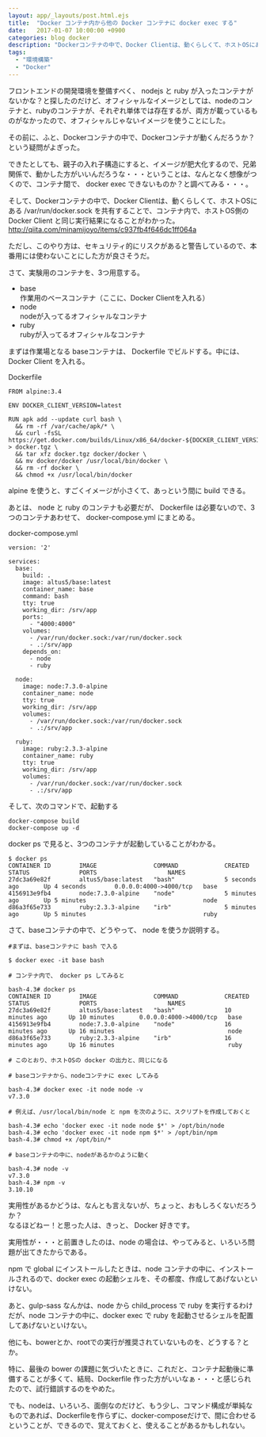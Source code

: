 ```yaml
---
layout: app/_layouts/post.html.ejs
title:  "Docker コンテナ内から他の Docker コンテナに docker exec する"
date:   2017-01-07 10:00:00 +0900
categories: blog docker
description: "Dockerコンテナの中で、Docker Clientは、動くらしくて、ホストOSにある /var/run/docker.sock を共有することで、コンテナ内で、ホストOS側の Docker Client と同じ実行結果になることがわかった。"
tags: 
  - "環境構築"
  - "Docker"
---
```

フロントエンドの開発環境を整備すべく、 nodejs と ruby が入ったコンテナがないかな？と探したのだけど、オフィシャルなイメージとしては、nodeのコンテナと、rubyのコンテナが、それぞれ単体では存在するが、両方が載っているものがなかったので、オフィシャルじゃないイメージを使うことにした。

その前に、ふと、Dockerコンテナの中で、Dockerコンテナが動くんだろうか？という疑問がよぎった。

できたとしても、親子の入れ子構造にすると、イメージが肥大化するので、兄弟関係で、動かした方がいいんだろうな・・・ということは、なんとなく想像がつくので、コンテナ間で、 docker exec できないものか？と調べてみる・・・。

そして、Dockerコンテナの中で、Docker Clientは、動くらしくて、ホストOSにある /var/run/docker.sock を共有することで、コンテナ内で、ホストOS側の Docker Client と同じ実行結果になることがわかった。  
<http://qiita.com/minamijoyo/items/c937fb4f646dc1ff064a>

ただし、このやり方は、セキュリティ的にリスクがあると警告しているので、本番用には使わないことにした方が良さそうだ。  

さて、実験用のコンテナを、3つ用意する。
* base  
作業用のベースコンテナ（ここに、Docker Clientを入れる）
* node  
nodeが入ってるオフィシャルなコンテナ
* ruby  
rubyが入ってるオフィシャルなコンテナ

まずは作業場となる baseコンテナは、 Dockerfile でビルドする。中には、Docker Client を入れる。

Dockerfile
```
FROM alpine:3.4

ENV DOCKER_CLIENT_VERSION=latest

RUN apk add --update curl bash \
  && rm -rf /var/cache/apk/* \
  && curl -fsSL https://get.docker.com/builds/Linux/x86_64/docker-${DOCKER_CLIENT_VERSION}.tgz > docker.tgz \
  && tar xfz docker.tgz docker/docker \
  && mv docker/docker /usr/local/bin/docker \
  && rm -rf docker \
  && chmod +x /usr/local/bin/docker

```
alpine を使うと、すごくイメージが小さくて、あっという間に build できる。

あとは、 node と ruby のコンテナも必要だが、 Dockerfile は必要ないので、3つのコンテナあわせて、 docker-compose.yml にまとめる。

docker-compose.yml
```
version: '2'

services:
  base:
    build: .
    image: altus5/base:latest
    container_name: base
    command: bash
    tty: true
    working_dir: /srv/app
    ports:
      - "4000:4000"
    volumes:
      - /var/run/docker.sock:/var/run/docker.sock
      - .:/srv/app
    depends_on:
      - node
      - ruby

  node:
    image: node:7.3.0-alpine
    container_name: node
    tty: true
    working_dir: /srv/app
    volumes:
      - /var/run/docker.sock:/var/run/docker.sock
      - .:/srv/app

  ruby:
    image: ruby:2.3.3-alpine
    container_name: ruby
    tty: true
    working_dir: /srv/app
    volumes:
      - /var/run/docker.sock:/var/run/docker.sock
      - .:/srv/app

```

そして、次のコマンドで、起動する
```
docker-compose build
docker-compose up -d

```

docker ps で見ると、3つのコンテナが起動していることがわかる。
```
$ docker ps
CONTAINER ID        IMAGE                COMMAND             CREATED             STATUS              PORTS                    NAMES
27dc3a69e82f        altus5/base:latest   "bash"              5 seconds ago       Up 4 seconds        0.0.0.0:4000->4000/tcp   base
4156913e9fb4        node:7.3.0-alpine    "node"              5 minutes ago       Up 5 minutes                                 node
d86a3f65e733        ruby:2.3.3-alpine    "irb"               5 minutes ago       Up 5 minutes                                 ruby

```

さて、baseコンテナの中で、どうやって、 node を使うか説明する。
```
#まずは、baseコンテナに bash で入る

$ docker exec -it base bash

# コンテナ内で、 docker ps してみると

bash-4.3# docker ps
CONTAINER ID        IMAGE                COMMAND             CREATED             STATUS              PORTS                    NAMES
27dc3a69e82f        altus5/base:latest   "bash"              10 minutes ago      Up 10 minutes       0.0.0.0:4000->4000/tcp   base
4156913e9fb4        node:7.3.0-alpine    "node"              16 minutes ago      Up 16 minutes                                node
d86a3f65e733        ruby:2.3.3-alpine    "irb"               16 minutes ago      Up 16 minutes                                ruby

# このとおり、ホストOSの docker の出力と、同じになる

# baseコンテナから、nodeコンテナに exec してみる

bash-4.3# docker exec -it node node -v
v7.3.0

# 例えば、/usr/local/bin/node と npm を次のように、スクリプトを作成しておくと

bash-4.3# echo 'docker exec -it node node $*' > /opt/bin/node
bash-4.3# echo 'docker exec -it node npm $*' > /opt/bin/npm
bash-4.3# chmod +x /opt/bin/*

# baseコンテナの中に、nodeがあるかのように動く

bash-4.3# node -v
v7.3.0
bash-4.3# npm -v
3.10.10

```

実用性があるかどうは、なんとも言えないが、ちょっと、おもしろくないだろうか？  
なるほどねー！と思った人は、きっと、 Docker 好きです。

実用性が・・・と前置きしたのは、node の場合は、やってみると、いろいろ問題が出てきたからである。

npm で global にインストールしたときは、node コンテナの中に、インストールされるので、docker exec の起動シェルを、その都度、作成してあげないといけない。

あと、gulp-sass なんかは、node から child_process で ruby を実行するわけだが、node コンテナの中に、docker exec で ruby を起動させるシェルを配置してあげないといけない。

他にも、bowerとか、rootでの実行が推奨されていないものを、どうする？とか。

特に、最後の bower の課題に気づいたときに、これだと、コンテナ起動後に準備することが多くて、結局、Dockerfile 作った方がいいなぁ・・・と感じられたので、試行錯誤するのをやめた。

でも、nodeは、いろいろ、面倒なのだけど、もう少し、コマンド構成が単純なものであれば、Dockerfileを作らずに、docker-composeだけで、間に合わせるということが、できるので、覚えておくと、使えることがあるかもしれない。

